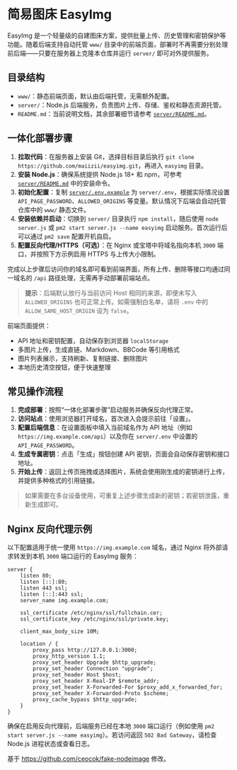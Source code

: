 简易图床 EasyImg
=================

EasyImg 是一个轻量级的自建图床方案，提供批量上传、历史管理和密钥保护等功能。随着后端支持自动托管 `www/` 目录中的前端页面，部署时不再需要分别处理前后端——只要在服务器上克隆本仓库并运行 `server/` 即可对外提供服务。

## 目录结构

- `www/`：静态前端页面，默认由后端托管，无需额外配置。
- `server/`：Node.js 后端服务，负责图片上传、存储、鉴权和静态资源托管。
- `README.md`：当前说明文档，其余部署细节请参考 [`server/README.md`](server/README.md)。

## 一体化部署步骤

1. **拉取代码**：在服务器上安装 Git，选择目标目录后执行 `git clone https://github.com/maiizii/easyimg.git`，再进入 `easyimg` 目录。
2. **安装 Node.js**：确保系统提供 Node.js 18+ 和 npm，可参考 [`server/README.md`](server/README.md#vps部署步骤) 中的安装命令。
3. **初始化配置**：复制 [`server/.env.example`](server/.env.example) 为 `server/.env`，根据实际情况设置 `API_PAGE_PASSWORD`、`ALLOWED_ORIGINS` 等变量。默认情况下后端会自动托管仓库中的 `www/` 静态文件。
4. **安装依赖并启动**：切换到 `server/` 目录执行 `npm install`，随后使用 `node server.js` 或 `pm2 start server.js --name easyimg` 启动服务。首次运行后可以通过 `pm2 save` 配置开机自启。
5. **配置反向代理/HTTPS（可选）**：在 Nginx 或宝塔中将域名指向本机 `3000` 端口，并按照下方示例启用 HTTPS 与上传大小限制。

完成以上步骤后访问你的域名即可看到前端界面，所有上传、删除等接口均通过同一域名的 `/api` 路径处理，无需再手动部署前端站点。

> **提示**：后端默认放行与当前访问 Host 相同的来源，即便未写入 `ALLOWED_ORIGINS` 也可正常上传。如需强制白名单，请将 `.env` 中的 `ALLOW_SAME_HOST_ORIGIN` 设为 `false`。

前端页面提供：

- API 地址和密钥配置，自动保存到浏览器 `localStorage`
- 多图片上传，生成直链、Markdown、BBCode 等引用格式
- 图片列表展示，支持刷新、复制链接、删除图片
- 本地历史清空按钮，便于快速整理

## 常见操作流程

1. **完成部署**：按照“一体化部署步骤”启动服务并确保反向代理正常。
2. **访问站点**：使用浏览器打开域名，首次进入会提示前往「设置」。
3. **配置后端信息**：在设置面板中填入当前域名作为 API 地址（例如 `https://img.example.com/api`）以及你在 `server/.env` 中设置的 `API_PAGE_PASSWORD`。
4. **生成专属密钥**：点击「生成」按钮创建 API 密钥，页面会自动保存密钥和接口地址。
5. **开始上传**：返回上传页拖拽或选择图片，系统会使用刚生成的密钥进行上传，并提供多种格式的引用链接。

> 如果需要在多台设备使用，可重复上述步骤生成新的密钥；若密钥泄露，重新生成即可。

## Nginx 反向代理示例

以下配置适用于统一使用 `https://img.example.com` 域名，通过 Nginx 将外部请求转发到本机 `3000` 端口运行的 EasyImg 服务：

```nginx
server {
    listen 80;
    listen [::]:80;
    listen 443 ssl;
    listen [::]:443 ssl;
    server_name img.example.com;

    ssl_certificate /etc/nginx/ssl/fullchain.cer;
    ssl_certificate_key /etc/nginx/ssl/private.key;

    client_max_body_size 10M;

    location / {
        proxy_pass http://127.0.0.1:3000;
        proxy_http_version 1.1;
        proxy_set_header Upgrade $http_upgrade;
        proxy_set_header Connection "upgrade";
        proxy_set_header Host $host;
        proxy_set_header X-Real-IP $remote_addr;
        proxy_set_header X-Forwarded-For $proxy_add_x_forwarded_for;
        proxy_set_header X-Forwarded-Proto $scheme;
        proxy_cache_bypass $http_upgrade;
    }
}
```

确保在启用反向代理前，后端服务已经在本地 `3000` 端口运行（例如使用 `pm2 start server.js --name easyimg`）。若访问返回 `502 Bad Gateway`，请检查 Node.js 进程状态或查看日志。

基于 https://github.com/ceocok/fake-nodeimage 修改。
